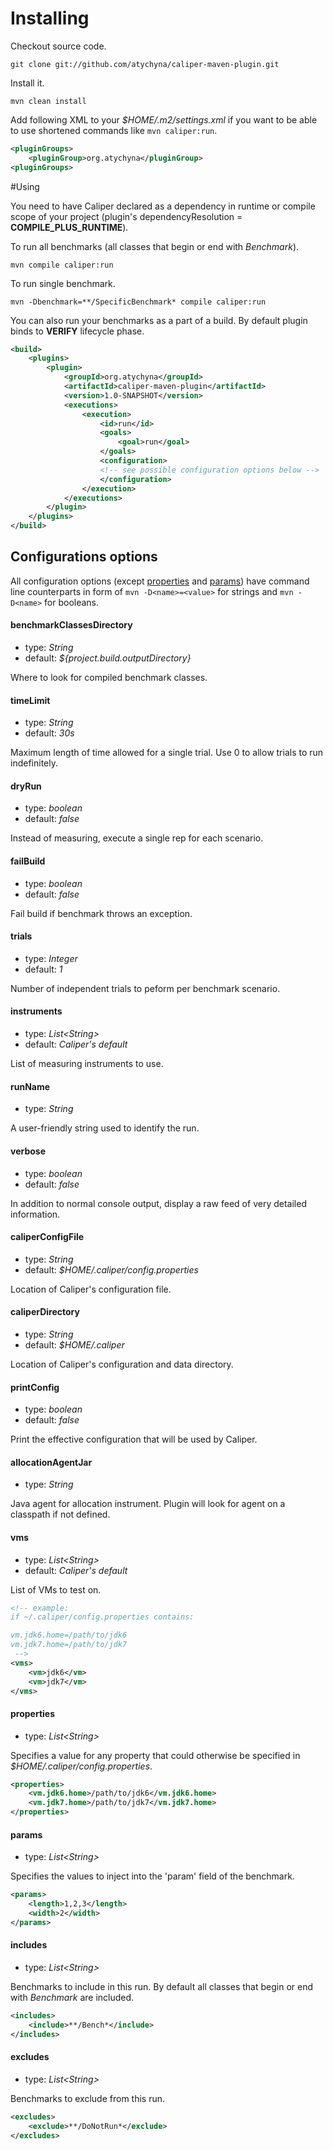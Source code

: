 # Installing

Checkout source code.

    git clone git://github.com/atychyna/caliper-maven-plugin.git

Install it.

    mvn clean install

Add following XML to your *$HOME/.m2/settings.xml* if you want to be able to use shortened commands like `mvn caliper:run`.

```xml
<pluginGroups>
    <pluginGroup>org.atychyna</pluginGroup>
<pluginGroups>
````

#Using

You need to have Caliper declared as a dependency in runtime or compile scope of your project (plugin's dependencyResolution = **COMPILE_PLUS_RUNTIME**).

To run all benchmarks (all classes that begin or end with *Benchmark*).

    mvn compile caliper:run

To run single benchmark.

    mvn -Dbenchmark=**/SpecificBenchmark* compile caliper:run

You can also run your benchmarks as a part of a build. By default plugin binds to **VERIFY** lifecycle phase.

```xml
<build>
    <plugins>
        <plugin>
            <groupId>org.atychyna</groupId>
            <artifactId>caliper-maven-plugin</artifactId>
            <version>1.0-SNAPSHOT</version>
            <executions>
                <execution>
                    <id>run</id>
                    <goals>
                        <goal>run</goal>
                    </goals>
                    <configuration>
                    <!-- see possible configuration options below -->
                    </configuration>
                </execution>
            </executions>
        </plugin>
    </plugins>
</build>
```

## Configurations options

All configuration options (except [properties](#properties) and [params](#params)) have command line counterparts in form of `mvn -D<name>=<value>` for strings and `mvn -D<name>` for booleans.

#### benchmarkClassesDirectory
* type: *String*
* default: *${project.build.outputDirectory}*

Where to look for compiled benchmark classes.

#### timeLimit
* type: *String*
* default: *30s*

Maximum length of time allowed for a single trial. Use 0 to allow trials to run indefinitely.

#### dryRun
* type: *boolean*
* default: *false*

Instead of measuring, execute a single rep for each scenario.

#### failBuild
* type: *boolean*
* default: *false*

Fail build if benchmark throws an exception.

#### trials
* type: *Integer*
* default: *1*

Number of independent trials to peform per benchmark scenario.

#### instruments
* type: *List&lt;String&gt;*
* default: *Caliper's default*

List of measuring instruments to use.

#### runName
* type: *String*

A user-friendly string used to identify the run.

#### verbose
* type: *boolean*
* default: *false*

In addition to normal console output, display a raw feed of very detailed information.

#### caliperConfigFile
* type: *String*
* default: *$HOME/.caliper/config.properties*

Location of Caliper's configuration file.

#### caliperDirectory
* type: *String*
* default: *$HOME/.caliper*

Location of Caliper's configuration and data directory.

#### printConfig
* type: *boolean*
* default: *false*

Print the effective configuration that will be used by Caliper.

#### allocationAgentJar
* type: *String*

Java agent for allocation instrument. Plugin will look for agent on a classpath if not defined.

#### vms
* type: *List&lt;String&gt;*
* default: *Caliper's default*

List of VMs to test on.

```xml
<!-- example:
if ~/.caliper/config.properties contains:

vm.jdk6.home=/path/to/jdk6
vm.jdk7.home=/path/to/jdk7
 -->
<vms>
    <vm>jdk6</vm>
    <vm>jdk7</vm>
</vms>
```

#### properties
* type: *List&lt;String&gt;*

Specifies a value for any property that could otherwise be specified in *$HOME/.caliper/config.properties*.

```xml
<properties>
    <vm.jdk6.home>/path/to/jdk6</vm.jdk6.home>
    <vm.jdk7.home>/path/to/jdk7</vm.jdk7.home>
</properties>
```

#### params
* type: *List&lt;String&gt;*

Specifies the values to inject into the 'param' field of the benchmark.

```xml
<params>
    <length>1,2,3</length>
    <width>2</width>
</params>
```

#### includes
* type: *List&lt;String&gt;*

Benchmarks to include in this run. By default all classes that begin or end with *Benchmark* are included.

```xml
<includes>
    <include>**/Bench*</include>
</includes>
```

#### excludes
* type: *List&lt;String&gt;*

Benchmarks to exclude from this run.

```xml
<excludes>
    <exclude>**/DoNotRun*</exclude>
</excludes>
```
